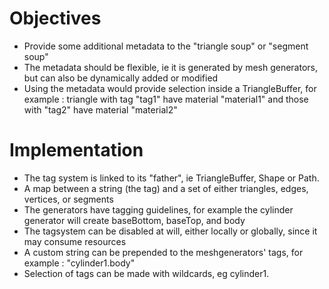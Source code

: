 # Objectives #
  * Provide some additional metadata to the "triangle soup" or "segment soup"
  * The metadata should be flexible, ie it is generated by mesh generators, but can also be dynamically added or modified
  * Using the metadata would provide selection inside a TriangleBuffer, for example : triangle with tag "tag1" have material "material1" and those with "tag2" have material "material2"

# Implementation #
  * The tag system is linked to its "father", ie TriangleBuffer, Shape or Path.
  * A map between a string (the tag) and a set of either triangles, edges, vertices, or segments
  * The generators have tagging guidelines, for example the cylinder generator will create baseBottom, baseTop, and body
  * The tagsystem can be disabled at will, either locally or globally, since it may consume resources
  * A custom string can be prepended to the meshgenerators' tags, for example : "cylinder1.body"
  * Selection of tags can be made with wildcards, eg cylinder1.